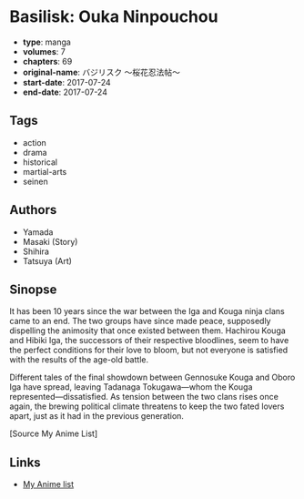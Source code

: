 # Basilisk: Ouka Ninpouchou

-   **type**: manga
-   **volumes**: 7
-   **chapters**: 69
-   **original-name**: バジリスク ～桜花忍法帖～
-   **start-date**: 2017-07-24
-   **end-date**: 2017-07-24

## Tags

-   action
-   drama
-   historical
-   martial-arts
-   seinen

## Authors

-   Yamada
-   Masaki (Story)
-   Shihira
-   Tatsuya (Art)

## Sinopse

It has been 10 years since the war between the Iga and Kouga ninja clans came to an end. The two groups have since made peace, supposedly dispelling the animosity that once existed between them. Hachirou Kouga and Hibiki Iga, the successors of their respective bloodlines, seem to have the perfect conditions for their love to bloom, but not everyone is satisfied with the results of the age-old battle.

Different tales of the final showdown between Gennosuke Kouga and Oboro Iga have spread, leaving Tadanaga Tokugawa—whom the Kouga represented—dissatisfied. As tension between the two clans rises once again, the brewing political climate threatens to keep the two fated lovers apart, just as it had in the previous generation.

[Source My Anime List]

## Links

-   [My Anime list](https://myanimelist.net/manga/107912/Basilisk__Ouka_Ninpouchou)
